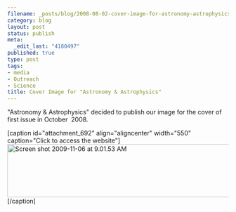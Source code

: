 ```yaml
--- 
filename: _posts/blog/2008-08-02-cover-image-for-astronomy-astrophysics.md
category: blog
layout: post
status: publish
meta: 
  _edit_last: "4180497"
published: true
type: post
tags: 
- media
- Outreach
- Science
title: Cover Image for "Astronomy & Astrophysics"
---
```

"Astronomy &amp; Astrophysics" decided to publish our image for the cover of first issue in October  2008.

[caption id="attachment_692" align="aligncenter" width="550" caption="Click to access the website"]<a href="https://www.aanda.org/index.php?option=toc&amp;url=/articles/aa/abs/2008/29/contents/contents.html"><img class="size-full wp-image-692" title="Screen shot 2009-11-06 at 9.01.53 AM" src="https://nasonurb.files.wordpress.com/2009/11/screen-shot-2009-11-06-at-9-01-53-am.jpg" alt="Screen shot 2009-11-06 at 9.01.53 AM" width="550" height="121" /></a>[/caption]
<p style="text-align:center;"></p>

